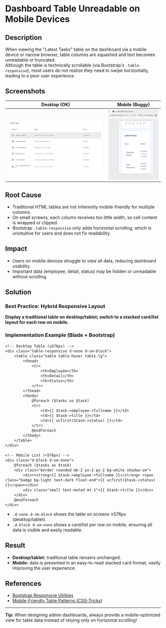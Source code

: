 # Dashboard Table Unreadable on Mobile Devices

## Description

When viewing the "Latest Tasks" table on the dashboard via a mobile device or narrow browser, table columns are squashed and text becomes unreadable or truncated.  
Although the table is technically scrollable (via Bootstrap's `.table-responsive`), most users do not realize they need to swipe horizontally, leading to a poor user experience.

## Screenshots

| Desktop (OK)                 | Mobile (Buggy)               |
|------------------------------|------------------------------|
| ![desktop_ok](./desktop_ok.png) | ![mobile_bug](./mobile_bug.png) |

## Root Cause

- Traditional HTML tables are not inherently mobile-friendly for multiple columns.
- On small screens, each column receives too little width, so cell content is wrapped or clipped.
- Bootstrap `.table-responsive` only adds horizontal scrolling, which is unintuitive for users and does not fix readability.

## Impact

- Users on mobile devices struggle to view all data, reducing dashboard usability.
- Important data (employee, detail, status) may be hidden or unreadable without scrolling.

## Solution

### Best Practice: Hybrid Responsive Layout

**Display a traditional table on desktop/tablet; switch to a stacked card/list layout for each row on mobile.**

### Implementation Example (Blade + Bootstrap)

```blade
<!-- Desktop Table (≥576px) -->
<div class="table-responsive d-none d-sm-block">
    <table class="table table-hover table-lg">
        <thead>
            <tr>
                <th>Employee</th>
                <th>Detail</th>
                <th>Status</th>
            </tr>
        </thead>
        <tbody>
            @foreach ($tasks as $task)
            <tr>
                <td>{{ $task->employee->fullname }}</td>
                <td>{{ $task->title }}</td>
                <td>{{ ucfirst($task->status) }}</td>
            </tr>
            @endforeach
        </tbody>
    </table>
</div>

<!-- Mobile List (<576px) -->
<div class="d-block d-sm-none">
    @foreach ($tasks as $task)
    <div class="border rounded mb-2 px-2 py-2 bg-white shadow-sm">
        <div><strong>{{ $task->employee->fullname }}</strong> <span class="badge bg-light text-dark float-end">{{ ucfirst($task->status) }}</span></div>
        <div class="small text-muted mt-1">{{ $task->title }}</div>
    </div>
    @endforeach
</div>
````

* `.d-none d-sm-block` shows the table on screens ≥576px (desktop/tablet).
* `.d-block d-sm-none` shows a card/list per row on mobile, ensuring all data is visible and easily readable.

## Result

* **Desktop/tablet:** traditional table remains unchanged.
* **Mobile:** data is presented in an easy-to-read stacked card format, vastly improving the user experience.

## References

* [Bootstrap Responsive Utilities](https://getbootstrap.com/docs/5.0/utilities/display/)
* [Mobile-Friendly Table Patterns (CSS-Tricks)](https://css-tricks.com/responsive-data-tables/)

---

**Tip:**
When designing admin dashboards, always provide a mobile-optimized view for table data instead of relying only on horizontal scrolling!
